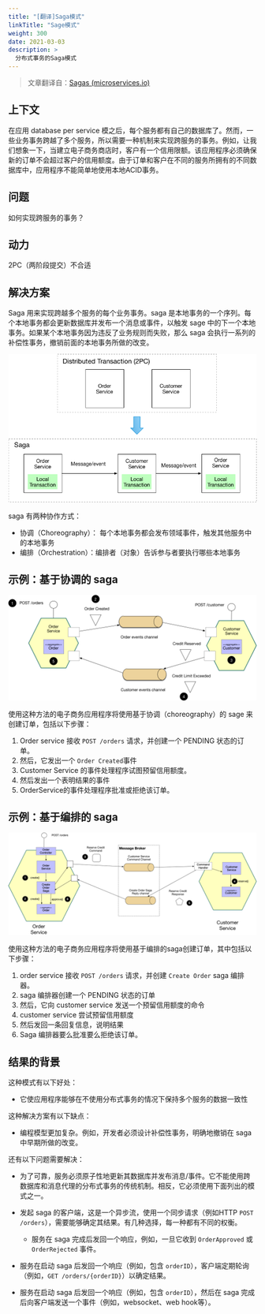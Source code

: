 ```yaml
---
title: "[翻译]Saga模式"
linkTitle: "Sage模式"
weight: 300
date: 2021-03-03
description: >
  分布式事务的Saga模式
---
```


> 文章翻译自：[Sagas (microservices.io)](https://microservices.io/patterns/data/saga.html)

## 上下文

在应用 database per service 模之后，每个服务都有自己的数据库了。然而，一些业务事务跨越了多个服务，所以需要一种机制来实现跨服务的事务。例如，让我们想象一下，当建立电子商务商店时，客户有一个信用限额。该应用程序必须确保新的订单不会超过客户的信用额度。由于订单和客户在不同的服务所拥有的不同数据库中，应用程序不能简单地使用本地ACID事务。

## 问题

如何实现跨服务的事务？

## 动力

2PC（两阶段提交）不合适

## 解决方案

Saga 用来实现跨越多个服务的每个业务事务。saga 是本地事务的一个序列。每个本地事务都会更新数据库并发布一个消息或事件，以触发 sage 中的下一个本地事务。如果某个本地事务因为违反了业务规则而失败，那么 saga 会执行一系列的补偿性事务，撤销前面的本地事务所做的改变。

![From_2PC_To_Saga](images/From_2PC_To_Saga.png)

 saga 有两种协作方式：

- 协调（Choreography）： 每个本地事务都会发布领域事件，触发其他服务中的本地事务
- 编排（Orchestration）：编排者（对象）告诉参与者要执行哪些本地事务

## 示例：基于协调的 saga

![Create_Order_Saga](images/Create_Order_Saga.png)

使用这种方法的电子商务应用程序将使用基于协调（choreography）的 sage 来创建订单，包括以下步骤：

1. Order service 接收 `POST /orders` 请求，并创建一个 PENDING 状态的订单。
2. 然后，它发出一个 `Order Created`事件
3. Customer Service 的事件处理程序试图预留信用额度。
4. 然后发出一个表明结果的事件
5. OrderService的事件处理程序批准或拒绝该订单。

## 示例：基于编排的 saga

![Create_Order_Saga_Orchestration](images/Create_Order_Saga_Orchestration.png)

使用这种方法的电子商务应用程序将使用基于编排的saga创建订单，其中包括以下步骤：

1. order service 接收 `POST /orders` 请求，并创建 `Create Order` saga 编排器。
2. saga 编排器创建一个 PENDING 状态的订单
3. 然后，它向 customer service 发送一个预留信用额度的命令
4. customer service 尝试预留信用额度
5. 然后发回一条回复信息，说明结果
6. Saga 编排器要么批准要么拒绝该订单。

## 结果的背景

这种模式有以下好处：

- 它使应用程序能够在不使用分布式事务的情况下保持多个服务的数据一致性

这种解决方案有以下缺点：

- 编程模型更加复杂。例如，开发者必须设计补偿性事务，明确地撤销在 saga 中早期所做的改变。

还有以下问题需要解决：

- 为了可靠，服务必须原子性地更新其数据库并发布消息/事件。它不能使用跨数据库和消息代理的分布式事务的传统机制。相反，它必须使用下面列出的模式之一。

- 发起 saga 的客户端，这是一个异步流，使用一个同步请求（例如HTTP `POST /orders`），需要能够确定其结果。有几种选择，每一种都有不同的权衡。

	- 服务在 saga 完成后发回一个响应，例如，一旦它收到 `OrderApproved` 或 `OrderRejected` 事件。
- 服务在启动 saga 后发回一个响应（例如，包含 `orderID`），客户端定期轮询（例如，`GET /orders/{orderID}`）以确定结果。
- 服务在启动 saga 后发回一个响应（例如，包含 `orderID`），然后在 saga 完成后向客户端发送一个事件（例如，websocket、web hook等）。
